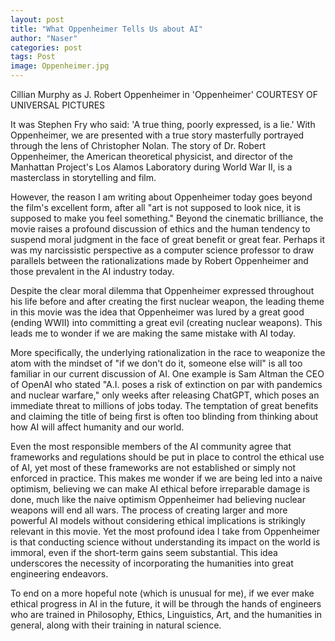 ```yaml
---
layout: post
title: "What Oppenheimer Tells Us about AI"
author: "Naser"
categories: post
tags: Post
image: Oppenheimer.jpg
---
```

Cillian Murphy as J. Robert Oppenheimer in 'Oppenheimer' COURTESY OF UNIVERSAL PICTURES

  

It was Stephen Fry who said: 'A true thing, poorly expressed, is a lie.'  With Oppenheimer, we are presented with a true story masterfully portrayed through the lens of Christopher Nolan. The story of Dr. Robert Oppenheimer, the American theoretical physicist, and director of the Manhattan Project's Los Alamos Laboratory during World War II, is a masterclass in storytelling and film.


However, the reason I am writing about Oppenheimer today goes beyond the film's excellent form, after all "art is not supposed to look nice, it is supposed to make you feel something." Beyond the cinematic brilliance, the movie raises a profound discussion of ethics and the human tendency to suspend moral judgment in the face of great benefit or great fear.  Perhaps it was my narcissistic perspective as a computer science professor to draw parallels between the rationalizations made by Robert Oppenheimer and those prevalent in the AI industry today.


Despite the clear moral dilemma that Oppenheimer expressed throughout his life before and after creating the first nuclear weapon, the leading theme in this movie was the idea that Oppenheimer was lured by a great good (ending WWII) into committing a great evil (creating nuclear weapons). This leads me to wonder if we are making the same mistake with AI today.


More specifically, the underlying rationalization in the race to weaponize the atom with the mindset of "if we don't do it, someone else will" is all too familiar in our current discussion of AI. One example is Sam Altman the CEO of OpenAI who stated "A.I. poses a risk of extinction on par with pandemics and nuclear warfare," only weeks after releasing ChatGPT, which poses an immediate threat to millions of jobs today. The temptation of great benefits and claiming the title of being first is often too blinding from thinking about how AI will affect humanity and our world.


Even the most responsible members of the AI community agree that frameworks and regulations should be put in place to control the ethical use of AI, yet most of these frameworks are not established or simply not enforced in practice. This makes me wonder if we are being led into a naive optimism, believing we can make AI ethical before irreparable damage is done, much like the naive optimism Oppenheimer had believing nuclear weapons will end all wars. The process of creating larger and more powerful AI models without considering ethical implications is strikingly relevant in this movie.  Yet the most profound idea I take from Oppenheimer is that conducting science without understanding its impact on the world is immoral, even if the short-term gains seem substantial. This idea underscores the necessity of incorporating the humanities into great engineering endeavors.


To end on a more hopeful note (which is unusual for me), if we ever make ethical progress in AI in the future, it will be through the hands of engineers who are trained in Philosophy, Ethics, Linguistics, Art, and the humanities in general, along with their training in natural science.
